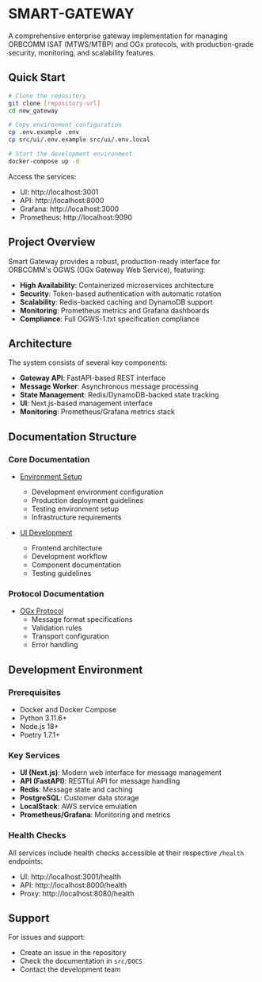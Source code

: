 # SMART-GATEWAY

A comprehensive enterprise gateway implementation for managing ORBCOMM ISAT (MTWS/MTBP) and OGx protocols, with production-grade security, monitoring, and scalability features.

## Quick Start

```bash
# Clone the repository
git clone [repository-url]
cd new_gateway

# Copy environment configuration
cp .env.example .env
cp src/ui/.env.example src/ui/.env.local

# Start the development environment
docker-compose up -d
```

Access the services:
- UI: http://localhost:3001
- API: http://localhost:8000
- Grafana: http://localhost:3000
- Prometheus: http://localhost:9090

## Project Overview

Smart Gateway provides a robust, production-ready interface for ORBCOMM's OGWS (OGx Gateway Web Service), featuring:

- **High Availability**: Containerized microservices architecture
- **Security**: Token-based authentication with automatic rotation
- **Scalability**: Redis-backed caching and DynamoDB support
- **Monitoring**: Prometheus metrics and Grafana dashboards
- **Compliance**: Full OGWS-1.txt specification compliance

## Architecture

The system consists of several key components:

- **Gateway API**: FastAPI-based REST interface
- **Message Worker**: Asynchronous message processing
- **State Management**: Redis/DynamoDB-backed state tracking
- **UI**: Next.js-based management interface
- **Monitoring**: Prometheus/Grafana metrics stack

## Documentation Structure

### Core Documentation
- [Environment Setup](src/DOCS/ENVIRONMENT/README.md)
  - Development environment configuration
  - Production deployment guidelines
  - Testing environment setup
  - Infrastructure requirements

- [UI Development](src/DOCS/ENVIRONMENT/ui/README.md)
  - Frontend architecture
  - Development workflow
  - Component documentation
  - Testing guidelines

### Protocol Documentation
- [OGx Protocol](src/protocols/ogx/README.md)
  - Message format specifications
  - Validation rules
  - Transport configuration
  - Error handling

## Development Environment

### Prerequisites
- Docker and Docker Compose
- Python 3.11.6+
- Node.js 18+
- Poetry 1.7.1+

### Key Services
- **UI (Next.js)**: Modern web interface for message management
- **API (FastAPI)**: RESTful API for message handling
- **Redis**: Message state and caching
- **PostgreSQL**: Customer data storage
- **LocalStack**: AWS service emulation
- **Prometheus/Grafana**: Monitoring and metrics

### Health Checks
All services include health checks accessible at their respective `/health` endpoints:
- UI: http://localhost:3001/health
- API: http://localhost:8000/health
- Proxy: http://localhost:8080/health


## Support

For issues and support:
- Create an issue in the repository
- Check the documentation in `src/DOCS`
- Contact the development team
